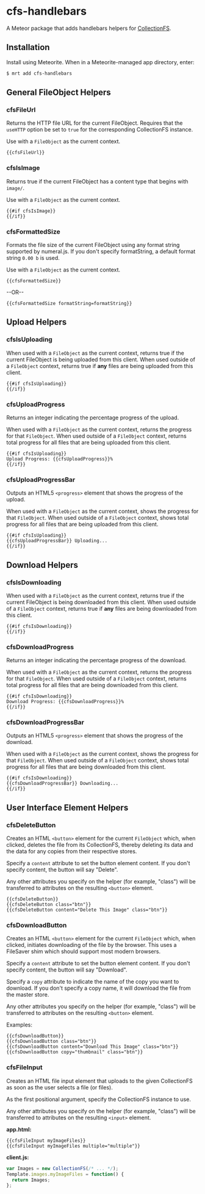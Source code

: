 cfs-handlebars
=========================

A Meteor package that adds handlebars helpers for [CollectionFS](https://github.com/CollectionFS/Meteor-CollectionFS).

## Installation

Install using Meteorite. When in a Meteorite-managed app directory, enter:

```bash
$ mrt add cfs-handlebars
```

## General FileObject Helpers

### cfsFileUrl

Returns the HTTP file URL for the current FileObject. Requires that the `useHTTP` option
be set to `true` for the corresponding CollectionFS instance.

Use with a `FileObject` as the current context.

```
{{cfsFileUrl}}
```

### cfsIsImage

Returns true if the current FileObject has a content type that begins with
`image/`.

Use with a `FileObject` as the current context.

```
{{#if cfsIsImage}}
{{/if}}
```

### cfsFormattedSize

Formats the file size of the current FileObject using any format string supported by
numeral.js. If you don't specify formatString, a default format string
`0.00 b` is used.

Use with a `FileObject` as the current context.

```
{{cfsFormattedSize}}
```

--OR--

```
{{cfsFormattedSize formatString=formatString}}
```

## Upload Helpers

### cfsIsUploading

When used with a `FileObject` as the current context, returns true if
the current FileObject is being uploaded from this client. When used
outside of a `FileObject` context, returns true if **any** files are being
uploaded from this client.

```
{{#if cfsIsUploading}}
{{/if}}
```

### cfsUploadProgress

Returns an integer indicating the percentage progress of the upload.

When used with a `FileObject` as the current context, returns the progress
for that `FileObject`. When used outside of a `FileObject` context,
returns total progress for all files that are being uploaded from this client.

```
{{#if cfsIsUploading}}
Upload Progress: {{cfsUploadProgress}}%
{{/if}}
```

### cfsUploadProgressBar

Outputs an HTML5 `<progress>` element that shows the progress of the upload.

When used with a `FileObject` as the current context, shows the progress
for that `FileObject`. When used outside of a `FileObject` context,
shows total progress for all files that are being uploaded from this client.

```
{{#if cfsIsUploading}}
{{cfsUploadProgressBar}} Uploading...
{{/if}}
```

## Download Helpers

### cfsIsDownloading

When used with a `FileObject` as the current context, returns true if
the current FileObject is being downloaded from this client. When used
outside of a `FileObject` context, returns true if **any** files are being
downloaded from this client.

```
{{#if cfsIsDownloading}}
{{/if}}
```

### cfsDownloadProgress

Returns an integer indicating the percentage progress of the download.

When used with a `FileObject` as the current context, returns the progress
for that `FileObject`. When used outside of a `FileObject` context,
returns total progress for all files that are being downloaded from this client.

```
{{#if cfsIsDownloading}}
Download Progress: {{cfsDownloadProgress}}%
{{/if}}
```

### cfsDownloadProgressBar

Outputs an HTML5 `<progress>` element that shows the progress of the download.

When used with a `FileObject` as the current context, shows the progress
for that `FileObject`. When used outside of a `FileObject` context,
shows total progress for all files that are being downloaded from this client.

```
{{#if cfsIsDownloading}}
{{cfsDownloadProgressBar}} Downloading...
{{/if}}
```

## User Interface Element Helpers

### cfsDeleteButton

Creates an HTML `<button>` element for the current `FileObject` which, when clicked,
deletes the file from its CollectionFS, thereby deleting its data and the data
for any copies from their respective stores.

Specify a `content` attribute to set the button element content. If you don't
specify content, the button will say "Delete".

Any other attributes you specify on the helper (for example, "class") will be
transferred to attributes on the resulting `<button>` element.

```
{{cfsDeleteButton}}
{{cfsDeleteButton class="btn"}}
{{cfsDeleteButton content="Delete This Image" class="btn"}}
```

### cfsDownloadButton

Creates an HTML `<button>` element for the current `FileObject` which, when clicked,
initiates downloading of the file by the browser. This uses a FileSaver
shim which should support most modern browsers.

Specify a `content` attribute to set the button element content. If you don't
specify content, the button will say "Download".

Specify a `copy` attribute to indicate the name of the copy you want to
download. If you don't specify a copy name, it will download the file from the
master store.

Any other attributes you specify on the helper (for example, "class") will be
transferred to attributes on the resulting `<button>` element.

Examples:

```
{{cfsDownloadButton}}
{{cfsDownloadButton class="btn"}}
{{cfsDownloadButton content="Download This Image" class="btn"}}
{{cfsDownloadButton copy="thumbnail" class="btn"}}
```

### cfsFileInput

Creates an HTML file input element that uploads to the given CollectionFS as
soon as the user selects a file (or files).

As the first positional argument, specify the CollectionFS instance to use.

Any other attributes you specify on the helper (for example, "class") will be
transferred to attributes on the resulting `<input>` element.

**app.html:**

```
{{cfsFileInput myImageFiles}}
{{cfsFileInput myImageFiles multiple="multiple"}}
```

**client.js:**

```js
var Images = new CollectionFS(/* ... */);
Template.images.myImageFiles = function() {
  return Images;
};
```